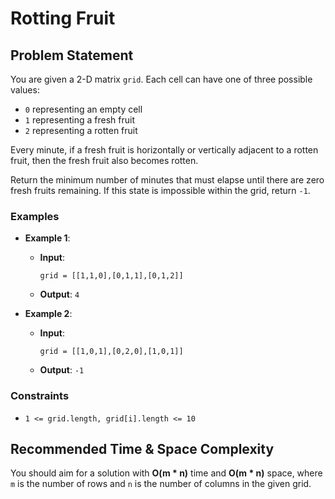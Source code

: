 # Rotting Fruit

## Problem Statement

You are given a 2-D matrix `grid`. Each cell can have one of three possible values:

- `0` representing an empty cell
- `1` representing a fresh fruit
- `2` representing a rotten fruit

Every minute, if a fresh fruit is horizontally or vertically adjacent to a rotten fruit, then the fresh fruit also becomes rotten.

Return the minimum number of minutes that must elapse until there are zero fresh fruits remaining. If this state is impossible within the grid, return `-1`.

### Examples

- **Example 1**:
  - **Input**: 
    ```plaintext
    grid = [[1,1,0],[0,1,1],[0,1,2]]
    ```
  - **Output**: `4`

- **Example 2**:
  - **Input**: 
    ```plaintext
    grid = [[1,0,1],[0,2,0],[1,0,1]]
    ```
  - **Output**: `-1`

### Constraints

- `1 <= grid.length, grid[i].length <= 10`

## Recommended Time & Space Complexity

You should aim for a solution with **O(m * n)** time and **O(m * n)** space, where `m` is the number of rows and `n` is the number of columns in the given grid.
